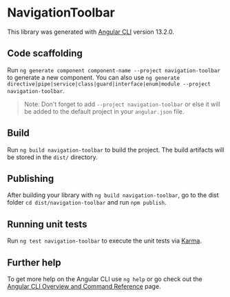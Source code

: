 # NavigationToolbar

This library was generated with [Angular CLI](https://github.com/angular/angular-cli) version 13.2.0.

## Code scaffolding

Run `ng generate component component-name --project navigation-toolbar` to generate a new component. You can also use `ng generate directive|pipe|service|class|guard|interface|enum|module --project navigation-toolbar`.
> Note: Don't forget to add `--project navigation-toolbar` or else it will be added to the default project in your `angular.json` file. 

## Build

Run `ng build navigation-toolbar` to build the project. The build artifacts will be stored in the `dist/` directory.

## Publishing

After building your library with `ng build navigation-toolbar`, go to the dist folder `cd dist/navigation-toolbar` and run `npm publish`.

## Running unit tests

Run `ng test navigation-toolbar` to execute the unit tests via [Karma](https://karma-runner.github.io).

## Further help

To get more help on the Angular CLI use `ng help` or go check out the [Angular CLI Overview and Command Reference](https://angular.io/cli) page.
